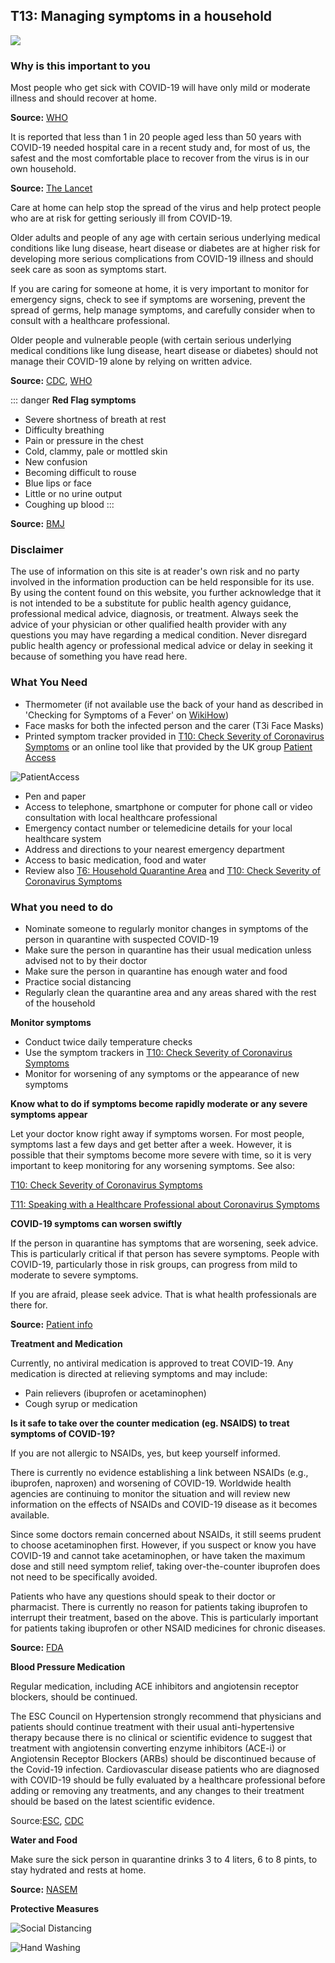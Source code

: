 ## T13: Managing symptoms in a household

<a href="/T13-Managing_symptoms_in_household_v4.pdf" target="_blank">
    <img class="downloadtools" src="/download-tools.png" />
</a>

### Why is this important to you

Most people who get sick with COVID-19 will have only mild or moderate illness and should recover at home.

**Source:** [WHO](https://www.who.int/publications-detail/home-care-for-patients-with-suspected-novel-coronavirus-(ncov)-infection-presenting-with-mild-symptoms-and-management-of-contacts)

It is reported that less than 1 in 20 people aged less than 50 years with COVID-19 needed hospital care in a recent study and, for most of us, the safest and the most comfortable place to recover from the virus is in our own household.

**Source:** [The Lancet](https://www.thelancet.com/journals/laninf/article/PIIS1473-3099(20)30243-7/fulltext)

Care at home can help stop the spread of the virus and help protect people who are at risk for getting seriously ill from COVID-19.

Older adults and people of any age with certain serious underlying medical conditions like lung disease, heart disease or diabetes are at higher risk for developing more serious complications from COVID-19 illness and should seek care as soon as symptoms start.

If you are caring for someone at home, it is very important to monitor for emergency signs, check to see if symptoms are worsening, prevent the spread of germs, help manage symptoms, and carefully consider when to consult with a healthcare professional.

Older people and vulnerable people (with certain serious underlying medical conditions like lung disease, heart disease or diabetes) should not manage their COVID-19 alone by relying on written advice.

**Source:** [CDC](https://www.cdc.gov/coronavirus/2019-ncov/if-you-are-sick/caring-for-yourself-at-home.html), [W](https://www.who.int/publications-detail/home-care-for-patients-with-suspected-novel-coronavirus-(ncov)-infection-presenting-with-mild-symptoms-and-management-of-contacts)[HO](https://www.who.int/publications-detail/home-care-for-patients-with-suspected-novel-coronavirus-(ncov)-infection-presenting-with-mild-symptoms-and-management-of-contacts)

::: danger
**Red Flag symptoms**

- Severe shortness of breath at rest
- Difficulty breathing
- Pain or pressure in the chest
- Cold, clammy, pale or mottled skin
- New confusion
- Becoming difficult to rouse
- Blue lips or face
- Little or no urine output
- Coughing up blood
:::

**Source:** [BMJ](https://www.bmj.com/content/368/bmj.m1182)

### Disclaimer

The use of information on this site is at reader&#39;s own risk and no party involved in the information production can be held responsible for its use. By using the content found on this website, you further acknowledge that it is not intended to be a substitute for public health agency guidance, professional medical advice, diagnosis, or treatment. Always seek the advice of your physician or other qualified health provider with any questions you may have regarding a medical condition. Never disregard public health agency or professional medical advice or delay in seeking it because of something you have read here.

### What You Need

- Thermometer (if not available use the back of your hand as described in &#39;Checking for Symptoms of a Fever&#39; on [WikiHow](https://www.wikihow.com/Check-a-Fever-Without-a-Thermometer))
- Face masks for both the infected person and the carer (T3i Face Masks)
- Printed symptom tracker provided in [T10: Check Severity of Coronavirus Symptoms](https://www.coronavirus-toolkit.com/f2-living-in-a-household-with-someone-with-coronavirus-symptoms.html#t10-check-severity-of-coronavirus-symptoms) or an online tool like that provided by the UK group [Patient Access](https://www.patientaccess.com/coronavirus)

![PatientAccess](/patientaccess.png)

- Pen and paper
- Access to telephone, smartphone or computer for phone call or video consultation with local healthcare professional
- Emergency contact number or telemedicine details for your local healthcare system
- Address and directions to your nearest emergency department
- Access to basic medication, food and water
- Review also [T6: Household Quarantine Area](https://www.coronavirus-toolkit.com/f1-preparing-for-coronavirus-lock-down.html#t6-household-quarantine-area) and [T10: Check Severity of Coronavirus Symptoms](https://www.coronavirus-toolkit.com/f2-living-in-a-household-with-someone-with-coronavirus-symptoms.html#t10-check-severity-of-coronavirus-symptoms)

### What you need to do

- Nominate someone to regularly monitor changes in symptoms of the person in quarantine with suspected COVID-19
- Make sure the person in quarantine has their usual medication unless advised not to by their doctor
- Make sure the person in quarantine has enough water and food
- Practice social distancing
- Regularly clean the quarantine area and any areas shared with the rest of the household

**Monitor symptoms**

- Conduct twice daily temperature checks
- Use the symptom trackers in [T10: Check Severity of Coronavirus Symptoms](https://www.coronavirus-toolkit.com/f2-living-in-a-household-with-someone-with-coronavirus-symptoms.html#t10-check-severity-of-coronavirus-symptoms)
- Monitor for worsening of any symptoms or the appearance of new symptoms

**Know what to do if symptoms become rapidly moderate or any severe symptoms appear**

Let your doctor know right away if symptoms worsen. For most people, symptoms last a few days and get better after a week. However, it is possible that their symptoms become more severe with time, so it is very important to keep monitoring for any worsening symptoms. See also:

[T10: Check Severity of Coronavirus Symptoms](https://www.coronavirus-toolkit.com/f2-living-in-a-household-with-someone-with-coronavirus-symptoms.html#t10-check-severity-of-coronavirus-symptoms)

[T11: Speaking with a Healthcare Professional about Coronavirus Symptoms](https://www.coronavirus-toolkit.com/f2-living-in-a-household-with-someone-with-coronavirus-symptoms.html#t11-speaking-with-a-healthcare-professional-about-coronavirus-symptoms)

**COVID-19 symptoms can worsen swiftly**

If the person in quarantine has symptoms that are worsening, seek advice. This is particularly critical if that person has severe symptoms. People with COVID-19, particularly those in risk groups, can progress from mild to moderate to severe symptoms.

If you are afraid, please seek advice. That is what health professionals are there for.

**Source:** [Patient info](https://patient.info/news-and-features/covid-19-how-to-treat-coronavirus-at-home)

**Treatment and Medication**

Currently, no antiviral medication is approved to treat COVID-19. Any medication is directed at relieving symptoms and may include:

- Pain relievers (ibuprofen or acetaminophen)
- Cough syrup or medication

__Is it safe to take over the counter medication (eg. NSAIDS) to treat symptoms of COVID-19?__

If you are not allergic to NSAIDs, yes, but keep yourself informed.

There is currently no evidence establishing a link between NSAIDs (e.g., ibuprofen, naproxen) and worsening of COVID-19. Worldwide health agencies are continuing to monitor the situation and will review new information on the effects of NSAIDs and COVID-19 disease as it becomes available.

Since some doctors remain concerned about NSAIDs, it still seems prudent to choose acetaminophen first. However, if you suspect or know you have COVID-19 and cannot take acetaminophen, or have taken the maximum dose and still need symptom relief, taking over-the-counter ibuprofen does not need to be specifically avoided.

Patients who have any questions should speak to their doctor or pharmacist. There is currently no reason for patients taking ibuprofen to interrupt their treatment, based on the above. This is particularly important for patients taking ibuprofen or other NSAID medicines for chronic diseases.

**Source:** [FDA](https://www.fda.gov/drugs/drug-safety-and-availability/fda-advises-patients-use-non-steroidal-anti-inflammatory-drugs-nsaids-covid-19)

__Blood Pressure Medication__

Regular medication, including ACE inhibitors and angiotensin receptor blockers, should be continued.

The ESC Council on Hypertension strongly recommend that physicians and patients should continue treatment with their usual anti-hypertensive therapy because there is no clinical or scientific evidence to suggest that treatment with angiotensin converting enzyme inhibitors  (ACE-i) or Angiotensin Receptor Blockers (ARBs) should be discontinued because of the Covid-19 infection. Cardiovascular disease patients who are diagnosed with COVID-19 should be fully evaluated by a healthcare professional before adding or removing any treatments, and any changes to their treatment should be based on the latest scientific evidence.

Source:[ESC](https://www.escardio.org/Councils/Council-on-Hypertension-(CHT)/News/position-statement-of-the-esc-council-on-hypertension-on-ace-inhibitors-and-ang), [CDC](https://www.cdc.gov/coronavirus/2019-ncov/hcp/faq.html)

**Water and Food**

Make sure the sick person in quarantine drinks 3 to 4 liters, 6 to 8 pints, to stay hydrated and rests at home.

**Source:** [NASEM](https://www.nationalacademies.org/news/2004/02/report-sets-dietary-intake-levels-for-water-salt-and-potassium-to-maintain-health-and-reduce-chronic-disease-risk)

**Protective Measures**

![Social Distancing](/social-distancing.jpg)

![Hand Washing](/how-to-wash-your-hands.png)
